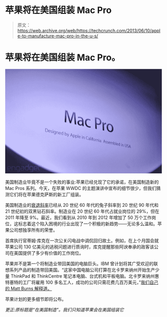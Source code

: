 # 苹果将在美国组装 Mac Pro

> 原文：<https://web.archive.org/web/https://techcrunch.com/2013/06/10/apple-to-manufacture-mac-pro-in-the-u-s/>

# 苹果将在美国组装 Mac Pro。

![applewwdc2013-0137-1370887449](img/6b5ab70a7ccf301d399889736a9476f5.png)

美国制造业毕竟不是一个失败的事业:苹果已经兑现了它的承诺，在美国制造新的 Mac Pros 系列。今天，在苹果 WWDC 的主题演讲中宣布的细节很少，但我们猜测它们将在苹果德克萨斯的新工厂组装。

美国制造业的[衰退斜率](https://web.archive.org/web/20221209124305/http://www.politifact.com/truth-o-meter/statements/2012/sep/06/barack-obama/barack-obama-says-us-has-gained-half-million-ma/)已经从 20 世纪 60 年代的兔子斜率到 20 世纪 90 年代和 21 世纪初的双黑钻石斜率。制造业在 20 世纪 60 年代占就业岗位的 29%，但在 2011 年降至 9%。最近，我们看到从 2010 年到 2012 年增加了 50 万个工作岗位，这标志着这个陷入困境的行业出现了一个积极的新趋势——无论多么温和。苹果公司想独享所有的荣誉。

首席执行官蒂姆·库克在一次公关闪电战中调侃回归故土。例如，在上个月国会就苹果公司 130 亿美元的逃税问题进行质询时，库克提醒那些阿谀奉承的政客该公司在美国提供了多少有价值的工作岗位。

苹果并不是第一个将制造业带回美国的电脑巨头。IBM 曾计划将其广受欢迎的联想系列产品的制造带回美国。“这家中国电脑公司打算在北卡罗来纳州开始生产少量 ThinkPad 和 ThinkCentre 笔记本电脑、台式机和平板电脑。北卡罗来纳州惠特塞特的工厂将雇用 100 多名工人，成功的公司只需花费几百万美元，”[我们自己的 Matt Burns 解释道。](https://web.archive.org/web/20221209124305/https://beta.techcrunch.com/2012/10/02/lenovo-computers-soon-to-be-made-in-america/)

苹果计划的更多细节即将公布。

*更正:原标题是“在美国制造”。我们只知道苹果会在美国组装它*